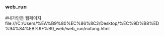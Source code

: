 ### web_run
#내가만든 웹페이지
file:///C:/Users/%EA%B9%80%EC%86%8C2/Desktop/%EC%9D%B8%ED%94%84%EB%9F%B0_web/web_run/notung.html
